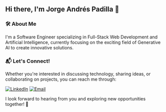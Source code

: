## Hi there, I'm Jorge Andrés Padilla 👋

### 🛠️ About Me

I'm a Software Engineer specializing in Full-Stack Web Development and Artificial Intelligence, currently focusing on the exciting field of Generative AI to create innovative solutions.

### 📬 Let's Connect!

Whether you're interested in discussing technology, sharing ideas, or collaborating on projects, you can reach me through:

[![LinkedIn](https://img.shields.io/badge/LinkedIn-0077B5?style=for-the-badge&logo=linkedin&logoColor=white)](https://www.linkedin.com/in/jorgeandrespadilla/)
[![Email](https://img.shields.io/badge/Email-D14836?style=for-the-badge&logo=gmail&logoColor=white)](mailto:jorgeandres.padillasalgado@gmail.com)

I look forward to hearing from you and exploring new opportunities together! 🚀

<!--
### 😄 Fun Fact

When I'm not coding, I enjoy capturing the beauty of nature through photography. It's my way of disconnecting and finding inspiration.

---

I love collaborating and sharing knowledge, so feel free to reach out for discussions or potential projects!
-->
